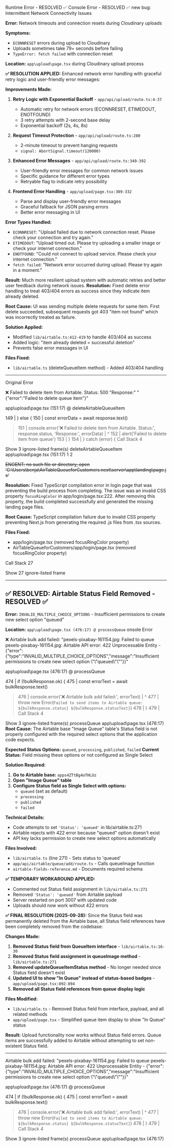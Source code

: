 Runtime Error - RESOLVED ✅
Console Error - RESOLVED ✅
new bug: Intermittent Network Connectivity Issues

**Error:** Network timeouts and connection resets during Cloudinary uploads

**Symptoms:**
- `ECONNRESET` errors during upload to Cloudinary
- Uploads sometimes take 79+ seconds before failing
- `TypeError: fetch failed` with connection reset

**Location:** `app\upload\page.tsx` during Cloudinary upload process

**✅ RESOLUTION APPLIED:**
Enhanced network error handling with graceful retry logic and user-friendly error messages:

**Improvements Made:**
1. **Retry Logic with Exponential Backoff** - `app/api/upload/route.ts:4-37`
   - Automatic retry for network errors (ECONNRESET, ETIMEDOUT, ENOTFOUND)
   - 3 retry attempts with 2-second base delay
   - Exponential backoff (2s, 4s, 8s)

2. **Request Timeout Protection** - `app/api/upload/route.ts:280`
   - 2-minute timeout to prevent hanging requests
   - `signal: AbortSignal.timeout(120000)`

3. **Enhanced Error Messages** - `app/api/upload/route.ts:349-392`
   - User-friendly error messages for common network issues
   - Specific guidance for different error types
   - Retryable flag to indicate retry possibility

4. **Frontend Error Handling** - `app/upload/page.tsx:309-332`
   - Parse and display user-friendly error messages
   - Graceful fallback for JSON parsing errors
   - Better error messaging in UI

**Error Types Handled:**
- `ECONNRESET`: "Upload failed due to network connection reset. Please check your connection and try again."
- `ETIMEDOUT`: "Upload timed out. Please try uploading a smaller image or check your internet connection."
- `ENOTFOUND`: "Could not connect to upload service. Please check your internet connection."
- `fetch failed`: "Network error occurred during upload. Please try again in a moment."

**Result:** Much more resilient upload system with automatic retries and better user feedback during network issues.
**Resolution:** Fixed delete error handling to treat 403/404 errors as success since they indicate item already deleted.

**Root Cause:** UI was sending multiple delete requests for same item. First delete succeeded, subsequent requests got 403 "item not found" which was incorrectly treated as failure.

**Solution Applied:**
- Modified `lib/airtable.ts:412-419` to handle 403/404 as success
- Added logic: "item already deleted = successful deletion"
- Prevents false error messages in UI

**Files Fixed:**
- `lib/airtable.ts` (deleteQueueItem method) - Added 403/404 handling

---

Original Error


❌ Failed to delete item from Airtable. Status: 500 "Response:" "{\"error\":\"Failed to delete queue item\"}"

app\upload\page.tsx (151:17) @ deleteAirtableQueueItem


  149 |       } else {
  150 |         const errorData = await response.text()
> 151 |         console.error('❌ Failed to delete item from Airtable. Status:', response.status, 'Response:', errorData)
      |                 ^
  152 |         alert('Failed to delete item from queue')
  153 |       }
  154 |     } catch (error) {
Call Stack
4

Show 3 ignore-listed frame(s)
deleteAirtableQueueItem
app\upload\page.tsx (151:17)
1
2

~~ENOENT: no such file or directory, open 'C:\Users\benja\AirTableQueueforCustomers\.next\server\app\landing\page.js'~~

**Resolution:** Fixed TypeScript compilation error in login page that was preventing the build process from completing. The issue was an invalid CSS property `focusRingColor` in app/login/page.tsx:222. After removing this property, the build completed successfully and generated the missing landing page files.

**Root Cause:** TypeScript compilation failure due to invalid CSS property preventing Next.js from generating the required .js files from .tsx sources.

**Files Fixed:**
- app/login/page.tsx (removed focusRingColor property)
- AirTableQueueforCustomers/app/login/page.tsx (removed focusRingColor property)

Call Stack
27

Show 27 ignore-listed frame

---

## ✅ **RESOLVED: Airtable Status Field Removed - RESOLVED ✅**

**Error:** `INVALID_MULTIPLE_CHOICE_OPTIONS` - Insufficient permissions to create new select option "queued"

**Location:** `app\upload\page.tsx (476:17) @ processQueue`
onsole Error


❌ Airtable bulk add failed: "pexels-pixabay-161154.jpg: Failed to queue pexels-pixabay-161154.jpg: Airtable API error: 422 Unprocessable Entity - {\"error\":{\"type\":\"INVALID_MULTIPLE_CHOICE_OPTIONS\",\"message\":\"Insufficient permissions to create new select option \\\"\\\"queued\\\"\\\"\"}}"

app\upload\page.tsx (476:17) @ processQueue


  474 |       if (!bulkResponse.ok) {
  475 |         const errorText = await bulkResponse.text()
> 476 |         console.error('❌ Airtable bulk add failed:', errorText)
      |                 ^
  477 |         throw new Error(`Failed to send items to Airtable queue: ${bulkResponse.status} ${bulkResponse.statusText}`)
  478 |       }
  479 |
Call Stack
4

Show 3 ignore-listed frame(s)
processQueue
app\upload\page.tsx (476:17)
**Root Cause:** The Airtable base "Image Queue" table's Status field is not properly configured with the required select options that the application code expects.

**Expected Status Options:** `queued`, `processing`, `published`, `failed`
**Current Status:** Field missing these options or not configured as Single Select

**Solution Required:**
1. **Go to Airtable base:** `apps4ZTtBg4oTHLUz`
2. **Open "Image Queue" table**
3. **Configure Status field as Single Select with options:**
   - `queued` (set as default)
   - `processing`
   - `published`
   - `failed`

**Technical Details:**
- Code attempts to set `'Status': 'queued'` in lib/airtable.ts:271
- Airtable rejects with 422 error because "queued" option doesn't exist
- API key lacks permission to create new select options automatically

**Files Involved:**
- `lib/airtable.ts` (line 271) - Sets status to 'queued'
- `app/api/airtable/queue/add/route.ts` - Calls queueImage function
- `airtable-fields-reference.md` - Documents required schema

**✅ TEMPORARY WORKAROUND APPLIED:**
- Commented out Status field assignment in `lib/airtable.ts:271`
- Removed `'Status': 'queued'` from Airtable payload
- Server restarted on port 3007 with updated code
- Uploads should now work without 422 errors

**✅ FINAL RESOLUTION (2025-09-28):**
Since the Status field was permanently deleted from the Airtable base, all Status field references have been completely removed from the codebase:

**Changes Made:**
1. **Removed Status field from QueueItem interface** - `lib/airtable.ts:16-30`
2. **Removed Status field assignment in queueImage method** - `lib/airtable.ts:271`
3. **Removed updateQueueItemStatus method** - No longer needed since Status field doesn't exist
4. **Updated UI to show "In Queue" instead of status-based badges** - `app/upload/page.tsx:892-894`
5. **Removed all Status field references from queue display logic**

**Files Modified:**
- `lib/airtable.ts` - Removed Status field from interface, payload, and all related methods
- `app/upload/page.tsx` - Simplified queue item display to show "In Queue" status

**Result:** Upload functionality now works without Status field errors. Queue items are successfully added to Airtable without attempting to set non-existent Status field.

---

Airtable bulk add failed: "pexels-pixabay-161154.jpg: Failed to queue pexels-pixabay-161154.jpg: Airtable API error: 422 Unprocessable Entity - {\"error\":{\"type\":\"INVALID_MULTIPLE_CHOICE_OPTIONS\",\"message\":\"Insufficient permissions to create new select option \\\"\\\"queued\\\"\\\"\"}}"

app\upload\page.tsx (476:17) @ processQueue


  474 |       if (!bulkResponse.ok) {
  475 |         const errorText = await bulkResponse.text()
> 476 |         console.error('❌ Airtable bulk add failed:', errorText)
      |                 ^
  477 |         throw new Error(`Failed to send items to Airtable queue: ${bulkResponse.status} ${bulkResponse.statusText}`)
  478 |       }
  479 |
Call Stack
4

Show 3 ignore-listed frame(s)
processQueue
app\upload\page.tsx (476:17)